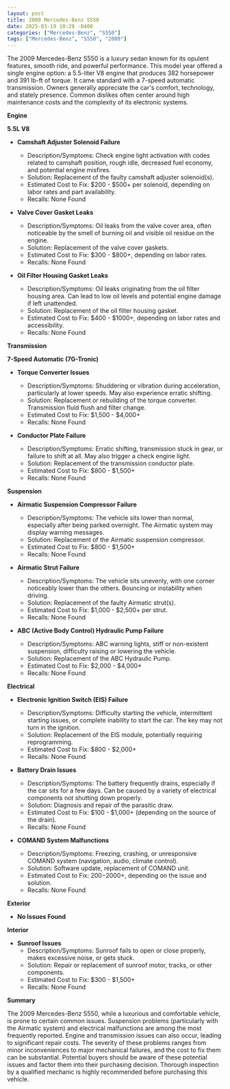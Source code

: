 ```yaml
---
layout: post
title: 2009 Mercedes-Benz S550
date: 2025-03-19 10:29 -0400
categories: ["Mercedes-Benz", "S550"]
tags: ["Mercedes-Benz", "S550", "2009"]
---
```

The 2009 Mercedes-Benz S550 is a luxury sedan known for its opulent features, smooth ride, and powerful performance. This model year offered a single engine option: a 5.5-liter V8 engine that produces 382 horsepower and 391 lb-ft of torque. It came standard with a 7-speed automatic transmission. Owners generally appreciate the car's comfort, technology, and stately presence. Common dislikes often center around high maintenance costs and the complexity of its electronic systems.

**Engine**

**5.5L V8**
* **Camshaft Adjuster Solenoid Failure**
    * Description/Symptoms: Check engine light activation with codes related to camshaft position, rough idle, decreased fuel economy, and potential engine misfires.
    * Solution: Replacement of the faulty camshaft adjuster solenoid(s).
    * Estimated Cost to Fix: $200 - $500+ per solenoid, depending on labor rates and part availability.
    * Recalls: None Found

* **Valve Cover Gasket Leaks**
    * Description/Symptoms: Oil leaks from the valve cover area, often noticeable by the smell of burning oil and visible oil residue on the engine.
    * Solution: Replacement of the valve cover gaskets.
    * Estimated Cost to Fix: $300 - $800+, depending on labor rates.
    * Recalls: None Found

* **Oil Filter Housing Gasket Leaks**
    * Description/Symptoms: Oil leaks originating from the oil filter housing area. Can lead to low oil levels and potential engine damage if left unattended.
    * Solution: Replacement of the oil filter housing gasket.
    * Estimated Cost to Fix: $400 - $1000+, depending on labor rates and accessibility.
    * Recalls: None Found

**Transmission**

**7-Speed Automatic (7G-Tronic)**

* **Torque Converter Issues**
    * Description/Symptoms: Shuddering or vibration during acceleration, particularly at lower speeds. May also experience erratic shifting.
    * Solution: Replacement or rebuilding of the torque converter. Transmission fluid flush and filter change.
    * Estimated Cost to Fix: $1,500 - $4,000+
    * Recalls: None Found

* **Conductor Plate Failure**
    * Description/Symptoms: Erratic shifting, transmission stuck in gear, or failure to shift at all. May also trigger a check engine light.
    * Solution: Replacement of the transmission conductor plate.
    * Estimated Cost to Fix: $800 - $1,500+
    * Recalls: None Found

**Suspension**

* **Airmatic Suspension Compressor Failure**
    * Description/Symptoms: The vehicle sits lower than normal, especially after being parked overnight. The Airmatic system may display warning messages.
    * Solution: Replacement of the Airmatic suspension compressor.
    * Estimated Cost to Fix: $800 - $1,500+
    * Recalls: None Found

* **Airmatic Strut Failure**
    * Description/Symptoms: The vehicle sits unevenly, with one corner noticeably lower than the others. Bouncing or instability when driving.
    * Solution: Replacement of the faulty Airmatic strut(s).
    * Estimated Cost to Fix: $1,000 - $2,500+ per strut.
    * Recalls: None Found

* **ABC (Active Body Control) Hydraulic Pump Failure**
    * Description/Symptoms: ABC warning lights, stiff or non-existent suspension, difficulty raising or lowering the vehicle.
    * Solution: Replacement of the ABC Hydraulic Pump.
    * Estimated Cost to Fix: $2,000 - $4,000+
    * Recalls: None Found

**Electrical**

* **Electronic Ignition Switch (EIS) Failure**
    * Description/Symptoms: Difficulty starting the vehicle, intermittent starting issues, or complete inability to start the car. The key may not turn in the ignition.
    * Solution: Replacement of the EIS module, potentially requiring reprogramming.
    * Estimated Cost to Fix: $800 - $2,000+
    * Recalls: None Found

* **Battery Drain Issues**
    * Description/Symptoms: The battery frequently drains, especially if the car sits for a few days. Can be caused by a variety of electrical components not shutting down properly.
    * Solution: Diagnosis and repair of the parasitic draw.
    * Estimated Cost to Fix: $100 - $1,000+ (depending on the source of the drain).
    * Recalls: None Found

* **COMAND System Malfunctions**
    * Description/Symptoms: Freezing, crashing, or unresponsive COMAND system (navigation, audio, climate control).
    * Solution: Software update, replacement of COMAND unit.
    * Estimated Cost to Fix: $200-$2000+, depending on the issue and solution.
    * Recalls: None Found

**Exterior**

* **No Issues Found**

**Interior**

* **Sunroof Issues**
    * Description/Symptoms: Sunroof fails to open or close properly, makes excessive noise, or gets stuck.
    * Solution: Repair or replacement of sunroof motor, tracks, or other components.
    * Estimated Cost to Fix: $300 - $1,500+
    * Recalls: None Found

**Summary**

The 2009 Mercedes-Benz S550, while a luxurious and comfortable vehicle, is prone to certain common issues. Suspension problems (particularly with the Airmatic system) and electrical malfunctions are among the most frequently reported. Engine and transmission issues can also occur, leading to significant repair costs. The severity of these problems ranges from minor inconveniences to major mechanical failures, and the cost to fix them can be substantial. Potential buyers should be aware of these potential issues and factor them into their purchasing decision. Thorough inspection by a qualified mechanic is highly recommended before purchasing this vehicle.

